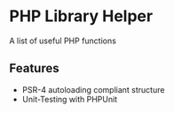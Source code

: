 PHP Library Helper
==================

A list of useful PHP functions

Features
--------

* PSR-4 autoloading compliant structure
* Unit-Testing with PHPUnit



